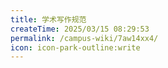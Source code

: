 ```yaml
---
title: 学术写作规范
createTime: 2025/03/15 08:29:53
permalink: /campus-wiki/7aw14xx4/
icon: icon-park-outline:write
---
```

